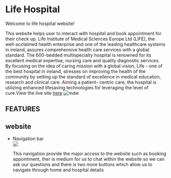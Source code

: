 
 <h1>Life Hospital</h1>

Welcome to life hospital website!

 This website helps user to interact with hospital and book appointment for their check up. Life  Institute of Medical Sciences Europe Ltd (LIFE), the well-acclaimed health enterprise and one of the leading healthcare systems in ireland, assures comprehensive health care services with a global standard. The 600-bedded multispecialty hospital is renowned for its excellent medical expertise, 
 nursing care and quality diagnostic services. By focusing on the idea of caring mission with a global vision,  Life - one of the best hospital in ireland,  stresses on improving the health of the community by setting up the standard of excellence in medical education, research and clinical care. Aiming a patient- centric care, the hospital is utilizing enhanced lifesaving technologies for leveraging the level of cure.View the live site <a href="https://nikkeljohn.github.io/life/" rel="nofollow">here</a>
 <img src="/workspace/life/assets/media/my website.png" alt="mdw" style="max-width: 100%;">
<h2><b>FEATURES</b></h2>
<h2>website</h2>
<ul>
<li>Navigation bar</li>
<img src="/workspace/life/assets/media/website2.png"> 
<p>This navigation provide the major access to the website such as booking appointment, ther is medium for us to chat within the website so we can ask our questions and there is two more buttons which allow us to navigate through home and hospital details</p> </ul>
